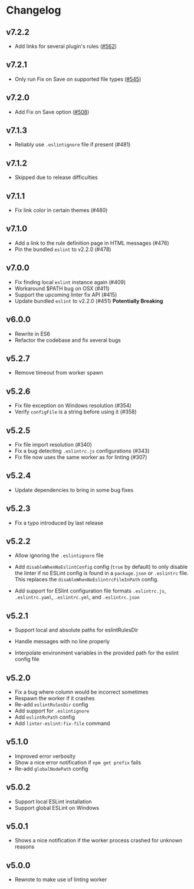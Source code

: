 # Changelog

## v7.2.2

*   Add links for several plugin's rules ([#562](https://github.com/AtomLinter/linter-eslint/pull/562))

## v7.2.1

*   Only run Fix on Save on supported file types ([#545](https://github.com/AtomLinter/linter-eslint/pull/545))

## v7.2.0

*   Add Fix on Save option ([#508](https://github.com/AtomLinter/linter-eslint/pull/508))

## v7.1.3

*   Reliably use `.eslintignore` file if present (#481)

## v7.1.2

*   Skipped due to release difficulties

## v7.1.1

*   Fix link color in certain themes (#480)

## v7.1.0

*   Add a link to the rule definition page in HTML messages (#476)
*   Pin the bundled `eslint` to v2.2.0 (#478)

## v7.0.0

*   Fix finding local `eslint` instance again (#409)
*   Workaround $PATH bug on OSX (#411)
*   Support the upcoming linter fix API (#415)
*   Update bundled `eslint` to v2.2.0 (#451) **Potentially Breaking**

## v6.0.0

*   Rewrite in ES6
*   Refactor the codebase and fix several bugs

## v5.2.7

*   Remove timeout from worker spawn

## v5.2.6

*   Fix file exception on Windows resolution (#354)
*   Verify `configFile` is a string before using it (#358)

## v5.2.5

*   Fix file import resolution (#340)
*   Fix a bug detecting `.eslintrc.js` configurations (#343)
*   Fix file now uses the same worker as for linting (#307)

## v5.2.4

*   Update dependencies to bring in some bug fixes

## v5.2.3

*   Fix a typo introduced by last release

## v5.2.2

*   Allow ignoring the `.eslintignore` file

*   Add `disableWhenNoEslintConfig` config (`true` by default) to only disable
    the linter if no ESLint config is found in a `package.json` or `.eslintrc`
    file. This replaces the `disableWhenNoEslintrcFileInPath` config.

*   Add support for ESlint configuration file formats `.eslintrc.js`,
    `.eslintrc.yaml`, `.eslintrc.yml`, and `.eslintrc.json`

## v5.2.1

*   Support local and absolute paths for eslintRulesDir

*   Handle messages with no line properly

*   Interpolate environment variables in the provided path for the eslint
    config file

## v5.2.0

*   Fix a bug where column would be incorrect sometimes
*   Respawn the worker if it crashes
*   Re-add `eslintRulesDir` config
*   Add support for `.eslintignore`
*   Add `eslintRcPath` config
*   Add `linter-eslint:fix-file` command

## v5.1.0

*   Improved error verbosity
*   Show a nice error notification if `npm get prefix` fails
*   Re-add `globalNodePath` config

## v5.0.2

*   Support local ESLint installation
*   Support global ESLint on Windows

## v5.0.1

*   Shows a nice notification if the worker process crashed for unknown reasons

## v5.0.0

*   Rewrote to make use of linting worker
